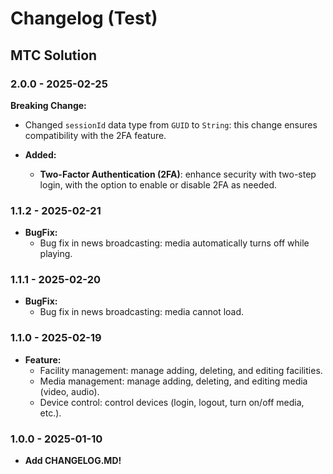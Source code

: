 # Changelog (Test)

## MTC Solution

### 2.0.0 - 2025-02-25
**Breaking Change:**
-   Changed `sessionId` data type from `GUID` to `String`: this change ensures compatibility with the 2FA feature.

-   **Added:**
    - **Two-Factor Authentication (2FA)**: enhance security with two-step login, with the option to enable or disable 2FA as needed.


### 1.1.2 - 2025-02-21
- **BugFix:**
  - Bug fix in news broadcasting: media automatically turns off while playing.

### 1.1.1 - 2025-02-20
- **BugFix:**
  - Bug fix in news broadcasting: media cannot load.

### 1.1.0 - 2025-02-19
- **Feature:**
  - Facility management: manage adding, deleting, and editing facilities.
  - Media management: manage adding, deleting, and editing media (video, audio).
  - Device control: control devices (login, logout, turn on/off media, etc.).

### 1.0.0 - 2025-01-10
- **Add CHANGELOG.MD!**
